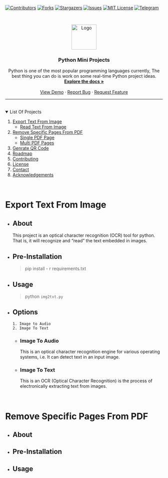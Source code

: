 [![Contributors][contributors-shield]][contributors-url]
[![Forks][forks-shield]][forks-url]
[![Stargazers][stars-shield]][stars-url]
[![Issues][issues-shield]][issues-url]
[![MIT License][license-shield]][license-url]
[![Telegram][telegram-shield]][telegram-url]

<!-- PROJECT LOGO -->
<br />
<p align="center">
  <a href="https://github.com/AShuuu-Technoid/Python-Project">
    <img src="https://hugovk.github.io/python-logos/img/PyCon%20India%202020.svg" alt="Logo" width="80" height="80">
  </a>

  <h3 align="center" style="font-weight: bold">Python Mini Projects</h3>

  <p align="center">
    Python is one of the most popular programming languages currently, The best thing you can do is work on some real-time Python project ideas.
    <br />
    <a href="https://github.com/AShuuu-Technoid/Python-Project"><strong>Explore the docs »</strong></a>
    <br />
    <br />
    <a href="https://github.com/AShuuu-Technoid/Python-Project">View Demo</a>
    ·
    <a href="https://github.com/AShuuu-Technoid/Python-Project/issues">Report Bug</a>
    ·
    <a href="https://github.com/AShuuu-Technoid/Python-Project/issues">Request Feature</a>
  </p>
</p>

-----
<br />
<!-- TABLE OF CONTENTS -->
<details open="open">
  <summary>List Of Projects</summary>
  <ol>
    <li>
      <a href="#export-text-from-image">Export Text From Image </a>
      <ul>
        <li><a href="#built-with">Read Text From Image</a></li>
      </ul>
    </li>
    <li>
      <a href="#remove-specific-pages-from-pdf">Remove Specific Pages From PDF</a>
      <ul>
        <li><a href="#prerequisites">Single PDF Page</a></li>
        <li><a href="#installation">Multi PDF Pages</a></li>
      </ul>
    </li>
    <li><a href="#usage">Genrate QR Code</a></li>
    <li><a href="#roadmap">Roadmap</a></li>
    <li><a href="#contributing">Contributing</a></li>
    <li><a href="#license">License</a></li>
    <li><a href="#contact">Contact</a></li>
    <li><a href="#acknowledgements">Acknowledgements</a></li>
  </ol>
</details>
<br />

<!-- ABOUT THE PROJECT -->
# Export Text From Image

* ## About

  This project is an optical character recognition (OCR) tool for python. That is, it will recognize and “read” the text embedded in images.

* ## Pre-Installation

  > pip install - r requirements.txt

* ## Usage

  > python `img2txt.py`

* ## Options

  ```
  1. Image to Audio
  2. Image To Text
  ```
  * ### **Image To Audio**
    This is an optical character recognition engine for various operating systems, i.e. It can detect text in an input image.

  * ### **Image To Text**
    This is an OCR (Optical Character Recognition) is the process of electronically extracting text from images.

<br/>

# Remove Specific Pages From PDF

* ## About

* ## Pre-Installation

* ## Usage


<!-- MARKDOWN LINKS & IMAGES -->
<!-- https://www.markdownguide.org/basic-syntax/#reference-style-links -->
[contributors-shield]: https://img.shields.io/github/contributors/AShuuu-Technoid/Python-Project.svg?style=for-the-badge
[contributors-url]: https://github.com/AShuuu-Technoid/Python-Project/graphs/contributors
[forks-shield]: https://img.shields.io/github/forks/AShuuu-Technoid/Python-Project.svg?style=for-the-badge
[forks-url]: https://github.com/AShuuu-Technoid/Python-Project/network/members
[stars-shield]: https://img.shields.io/github/stars/AShuuu-Technoid/Python-Project.svg?style=for-the-badge
[stars-url]: https://github.com/AShuuu-Technoid/Python-Project/stargazers
[issues-shield]: https://img.shields.io/github/issues/AShuuu-Technoid/Python-Project.svg?style=for-the-badge
[issues-url]: https://github.com/AShuuu-Technoid/Python-Project/issues
[license-shield]: https://img.shields.io/github/license/AShuuu-Technoid/Python-Project?style=for-the-badge
[license-url]: https://github.com/AShuuu-Technoid/Python-Project/blob/master/LICENSE
[telegram-shield]: https://img.shields.io/badge/Telegram-2CA5E0.svg?style=for-the-badge&logo=linkedin&colorB=555
[telegram-url]: https://t.me/AShuuu_me
[product-screenshot]: images/screenshot.png